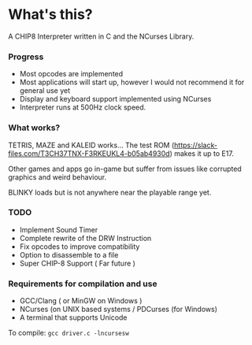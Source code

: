 # What's this?

A CHIP8 Interpreter written in C and the NCurses Library.

### Progress

  * Most opcodes are implemented
  * Most applications will start up, however I would not recommend it for general use yet
  * Display and keyboard support implemented using NCurses
  * Interpreter runs at 500Hz clock speed.

### What works?

TETRIS, MAZE and KALEID works...
The test ROM (https://slack-files.com/T3CH37TNX-F3RKEUKL4-b05ab4930d) makes it up to E17. 

Other games and apps go in-game but suffer from issues like corrupted graphics and weird behaviour.

BLINKY loads but is not anywhere near the playable range yet.

### TODO
  * Implement Sound Timer
  * Complete rewrite of the DRW Instruction
  * Fix opcodes to improve compatibility
  * Option to disassemble to a file
  * Super CHIP-8 Support ( Far future )
  

### Requirements for compilation and use

  * GCC/Clang ( or MinGW on Windows )
  * NCurses (on UNIX based systems / PDCurses (for Windows)
  * A terminal that supports Unicode


To compile: `gcc driver.c -lncursesw`

